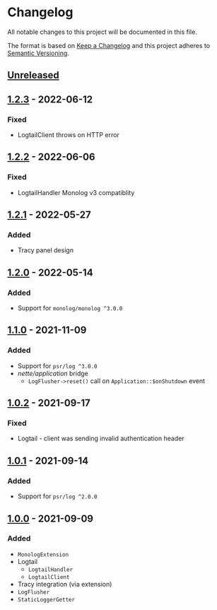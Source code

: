 # Changelog

All notable changes to this project will be documented in this file.

The format is based on [Keep a Changelog](http://keepachangelog.com/en/1.0.0/)
and this project adheres to [Semantic Versioning](http://semver.org/spec/v2.0.0.html).

## [Unreleased](https://github.com/orisai/nette-monolog/compare/1.2.2...HEAD)

## [1.2.3](https://github.com/orisai/nette-monolog/compare/1.2.2...1.2.3) - 2022-06-12

### Fixed

- LogtailClient throws on HTTP error

## [1.2.2](https://github.com/orisai/nette-monolog/compare/1.2.1...1.2.2) - 2022-06-06

### Fixed

- LogtailHandler Monolog v3 compatiblity

## [1.2.1](https://github.com/orisai/nette-monolog/compare/1.2.0...1.2.1) - 2022-05-27

### Added

- Tracy panel design

## [1.2.0](https://github.com/orisai/nette-monolog/compare/1.1.0...1.2.0) - 2022-05-14

### Added

- Support for `monolog/monolog ^3.0.0`

## [1.1.0](https://github.com/orisai/nette-monolog/compare/1.0.2...1.1.0) - 2021-11-09

### Added

- Support for `psr/log ^3.0.0`
- *nette/application* bridge
	- `LogFlusher->reset()` call on `Application::$onShutdown` event

## [1.0.2](https://github.com/orisai/nette-monolog/compare/1.0.1...1.0.2) - 2021-09-17

### Fixed

- Logtail - client was sending invalid authentication header

## [1.0.1](https://github.com/orisai/nette-monolog/compare/1.0.0...1.0.1) - 2021-09-14

### Added

- Support for `psr/log ^2.0.0`

## [1.0.0](https://github.com/orisai/nette-monolog/releases/tag/1.0.0) - 2021-09-09

### Added

- `MonologExtension`
- Logtail
    - `LogtailHandler`
    - `LogtailClient`
- Tracy integration (via extension)
- `LogFlusher`
- `StaticLoggerGetter`
